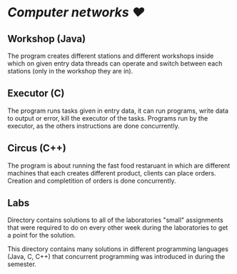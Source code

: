 # ***Computer networks ❤***

## Workshop (Java)

The program creates different stations and different workshops inside which on given entry data threads can operate and switch between each stations (only in the workshop they are in).

## Executor (C)

The program runs tasks given in entry data, it can run programs, write data to output or error, kill the executor of the tasks. Programs run by the executor, as the others instructions are done concurrently. 

## Circus (C++)

The program is about running the fast food restaruant in which are different machines that each creates different product, clients can place orders. Creation and completition of orders is done concurrently.

## Labs

Directory contains solutions to all of the laboratories "small" assignments that were required to do on every other week during the laboratories to get a point for the solution.

This directory contains many solutions in different programming languages (Java, C, C++) that concurrent programming was introduced in during the semester.
